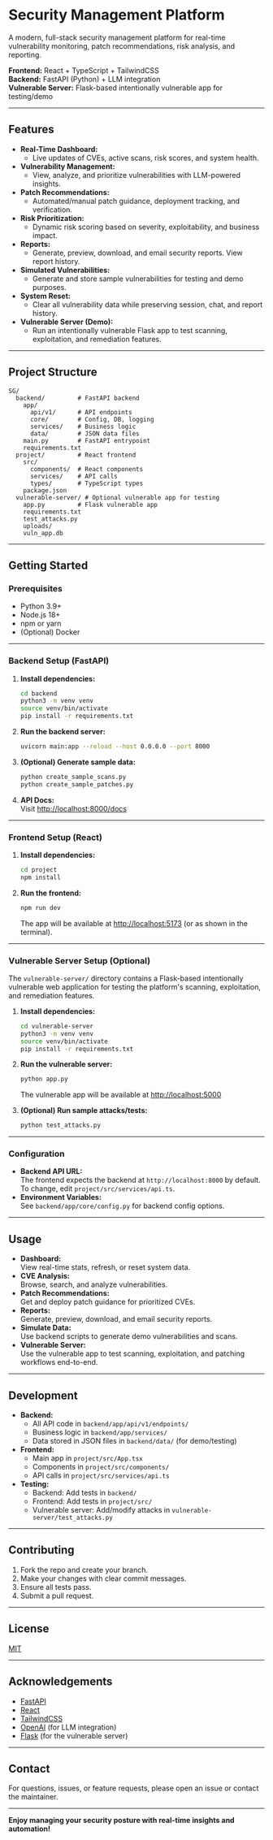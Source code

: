 # Security Management Platform

A modern, full-stack security management platform for real-time vulnerability monitoring, patch recommendations, risk analysis, and reporting.

**Frontend:** React + TypeScript + TailwindCSS  
**Backend:** FastAPI (Python) + LLM integration  
**Vulnerable Server:** Flask-based intentionally vulnerable app for testing/demo

---

## Features

- **Real-Time Dashboard:**
  - Live updates of CVEs, active scans, risk scores, and system health.
- **Vulnerability Management:**
  - View, analyze, and prioritize vulnerabilities with LLM-powered insights.
- **Patch Recommendations:**
  - Automated/manual patch guidance, deployment tracking, and verification.
- **Risk Prioritization:**
  - Dynamic risk scoring based on severity, exploitability, and business impact.
- **Reports:**
  - Generate, preview, download, and email security reports. View report history.
- **Simulated Vulnerabilities:**
  - Generate and store sample vulnerabilities for testing and demo purposes.
- **System Reset:**
  - Clear all vulnerability data while preserving session, chat, and report history.
- **Vulnerable Server (Demo):**
  - Run an intentionally vulnerable Flask app to test scanning, exploitation, and remediation features.

---

## Project Structure

```
SG/
  backend/         # FastAPI backend
    app/
      api/v1/      # API endpoints
      core/        # Config, DB, logging
      services/    # Business logic
      data/        # JSON data files
    main.py        # FastAPI entrypoint
    requirements.txt
  project/         # React frontend
    src/
      components/  # React components
      services/    # API calls
      types/       # TypeScript types
    package.json
  vulnerable-server/ # Optional vulnerable app for testing
    app.py         # Flask vulnerable app
    requirements.txt
    test_attacks.py
    uploads/
    vuln_app.db
```

---

## Getting Started

### Prerequisites
- Python 3.9+
- Node.js 18+
- npm or yarn
- (Optional) Docker

---

### Backend Setup (FastAPI)

1. **Install dependencies:**
   ```bash
   cd backend
   python3 -m venv venv
   source venv/bin/activate
   pip install -r requirements.txt
   ```
2. **Run the backend server:**
   ```bash
   uvicorn main:app --reload --host 0.0.0.0 --port 8000
   ```
3. **(Optional) Generate sample data:**
   ```bash
   python create_sample_scans.py
   python create_sample_patches.py
   ```
4. **API Docs:**  
   Visit [http://localhost:8000/docs](http://localhost:8000/docs)

---

### Frontend Setup (React)

1. **Install dependencies:**
   ```bash
   cd project
   npm install
   ```
2. **Run the frontend:**
   ```bash
   npm run dev
   ```
   The app will be available at [http://localhost:5173](http://localhost:5173) (or as shown in the terminal).

---

### Vulnerable Server Setup (Optional)

The `vulnerable-server/` directory contains a Flask-based intentionally vulnerable web application for testing the platform's scanning, exploitation, and remediation features.

1. **Install dependencies:**
   ```bash
   cd vulnerable-server
   python3 -m venv venv
   source venv/bin/activate
   pip install -r requirements.txt
   ```
2. **Run the vulnerable server:**
   ```bash
   python app.py
   ```
   The vulnerable app will be available at [http://localhost:5000](http://localhost:5000)

3. **(Optional) Run sample attacks/tests:**
   ```bash
   python test_attacks.py
   ```

---

### Configuration

- **Backend API URL:**  
  The frontend expects the backend at `http://localhost:8000` by default.  
  To change, edit `project/src/services/api.ts`.
- **Environment Variables:**  
  See `backend/app/core/config.py` for backend config options.

---

## Usage

- **Dashboard:**  
  View real-time stats, refresh, or reset system data.
- **CVE Analysis:**  
  Browse, search, and analyze vulnerabilities.
- **Patch Recommendations:**  
  Get and deploy patch guidance for prioritized CVEs.
- **Reports:**  
  Generate, preview, download, and email security reports.
- **Simulate Data:**  
  Use backend scripts to generate demo vulnerabilities and scans.
- **Vulnerable Server:**  
  Use the vulnerable app to test scanning, exploitation, and patching workflows end-to-end.

---

## Development

- **Backend:**  
  - All API code in `backend/app/api/v1/endpoints/`
  - Business logic in `backend/app/services/`
  - Data stored in JSON files in `backend/data/` (for demo/testing)
- **Frontend:**  
  - Main app in `project/src/App.tsx`
  - Components in `project/src/components/`
  - API calls in `project/src/services/api.ts`
- **Testing:**  
  - Backend: Add tests in `backend/`
  - Frontend: Add tests in `project/src/`
  - Vulnerable server: Add/modify attacks in `vulnerable-server/test_attacks.py`

---

## Contributing

1. Fork the repo and create your branch.
2. Make your changes with clear commit messages.
3. Ensure all tests pass.
4. Submit a pull request.

---

## License

[MIT](LICENSE)

---

## Acknowledgements

- [FastAPI](https://fastapi.tiangolo.com/)
- [React](https://react.dev/)
- [TailwindCSS](https://tailwindcss.com/)
- [OpenAI](https://openai.com/) (for LLM integration)
- [Flask](https://flask.palletsprojects.com/) (for the vulnerable server)

---

## Contact

For questions, issues, or feature requests, please open an issue or contact the maintainer.

---

**Enjoy managing your security posture with real-time insights and automation!** 